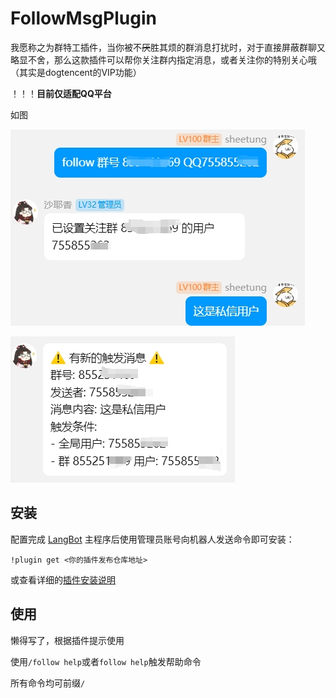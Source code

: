 # FollowMsgPlugin

我愿称之为群特工插件，当你被不~~厌~~胜其烦的群消息打扰时，对于直接屏蔽群聊又略显不舍，那么这款插件可以帮你关注群内指定消息，或者关注你的特别关心哦
（其实是dogtencent的VIP功能）

！！！**目前仅适配QQ平台**

如图

![](figs/1.png)

![](figs/2.png)

## 安装

配置完成 [LangBot](https://github.com/RockChinQ/LangBot) 主程序后使用管理员账号向机器人发送命令即可安装：

```
!plugin get <你的插件发布仓库地址>
```
或查看详细的[插件安装说明](https://docs.langbot.app/plugin/plugin-intro.html#%E6%8F%92%E4%BB%B6%E7%94%A8%E6%B3%95)

## 使用

<!-- 插件开发者自行填写插件使用说明 -->
懒得写了，根据插件提示使用

使用`/follow help`或者`follow help`触发帮助命令

所有命令均可前缀`/`